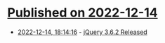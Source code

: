 # [Published on 2022-12-14](index.md)

* [2022-12-14, 18:14:16](https://news.ycombinator.com/item?id=33987376) - [jQuery 3.6.2 Released](https://blog.jquery.com/2022/12/13/jquery-3-6-2-released/)
